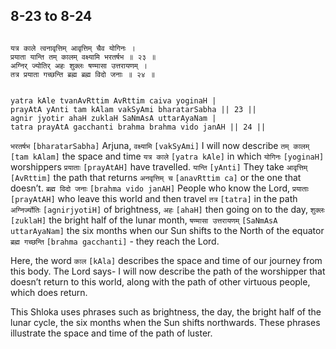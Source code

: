 ## 8-23 to 8-24


```shloka-sa

यत्र काले त्वनावृत्तिम् आवृत्तिम् चैव योगिनः ।
प्रयाता यान्ति तम् कालम् वक्ष्यामि भरतर्षभ ॥ २३ ॥
अग्निर् ज्योतिर् अहः शुक्लः षण्मासा उत्तरायणम् ।
तत्र प्रयाता गच्छन्ति ब्रह्म ब्रह्म विदो जनाः ॥ २४ ॥

```
```shloka-sa-hk

yatra kAle tvanAvRttim AvRttim caiva yoginaH |
prayAtA yAnti tam kAlam vakSyAmi bharatarSabha || 23 ||
agnir jyotir ahaH zuklaH SaNmAsA uttarAyaNam |
tatra prayAtA gacchanti brahma brahma vido janAH || 24 ||

```
`भरतर्षभ` `[bharatarSabha]` Arjuna, `वक्ष्यामि` `[vakSyAmi]` I will now describe `तम् कालम्` `[tam kAlam]` the space and time `यत्र काले` `[yatra kAle]` in which `योगिनः` `[yoginaH]` worshippers `प्रयाताः` `[prayAtAH]` have travelled. `यान्ति` `[yAnti]` They take `आवृत्तिम्` `[AvRttim]` the path that returns `अनवृत्तिम् च` `[anavRttim ca]` or the one that doesn’t.
`ब्रह्म विदो जनाः` `[brahma vido janAH]` People who know the Lord, `प्रयाताः` `[prayAtAH]` who leave this world and then travel `तत्र` `[tatra]` in the path `अग्निर्ज्योतिः` `[agnirjyotiH]` of brightness, `अहः` `[ahaH]` then going on to the day, `शुक्लः` `[zuklaH]` the bright half of the lunar month, `षण्मासा उत्तरायणम्` `[SaNmAsA uttarAyaNam]` the six months when our Sun shifts to the North of the equator `ब्रह्म गच्छन्ति` `[brahma gacchanti]` - they reach the Lord.

Here, the word 
`काल` `[kAla]`
 describes the space and time of our journey from this body. The Lord says- I will now describe the path of the worshipper that doesn’t return to this world, along with the path of other virtuous people, which does return.

This Shloka uses phrases such as brightness, the day, the bright half of the lunar cycle, the six months when the Sun shifts northwards. These phrases illustrate the space and time of the path of luster.


